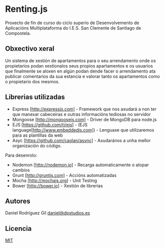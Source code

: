 Renting.js
==========
Proxecto de fin de curso do ciclo superio de Desenvolvemento de Aplicacións Multiplataforma do I.E.S. San Clemente de Santiago de Compostela.

Obxectivo xeral
---------------
Un sistema de xestión de apartamentos para o seu arrendamento onde os propietarios podan xestionalos seus propios apartamentos e os usuarios que finalmente se aloxen en algún podan dende facer o arrendamento ata publicar comentarios da sua estancia e valorar tanto os apartamentos como o propietario dos mesmos.

Librerias utilizadas
--------------------
* Express [http://expressjs.com] - Framework que nos axudará a non ter que manexar cabeceiras e outras informacións tediosas no servidor
* Mongoose [http://mongoosejs.com] - Driver de MongoDB para node.js
* EJS [https://github.com/tj/ejs] - (EJS language[http://www.embeddedjs.com]) - Lenguaxe que utilizaremos para as plantillas da web
* Asyc [https://github.com/caolan/async] - Axudarános a unha mellor organización do código.

Para desenrolo:
* Nodemon [http://nodemon.io] - Recarga automaticamente o atopar cambios
* Grunt [http://gruntjs.com] - Accións automatizadas
* Mocha [http://mochajs.org] - Unit Testing
* Bower [http://bower.io] - Xestión de librerias

Autores
-------
Daniel Rodríguez Gil <daniel@dpstudios.es>

Licencia
--------
[MIT](LICENSE)